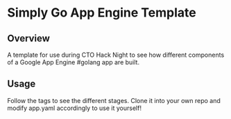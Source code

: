 Simply Go App Engine Template
=============================

Overview
--------
A template for use during CTO Hack Night to see how different components of a Google App Engine #golang app are built.

Usage
-----
Follow the tags to see the different stages. Clone it into your own repo and modify app.yaml accordingly to use it yourself!